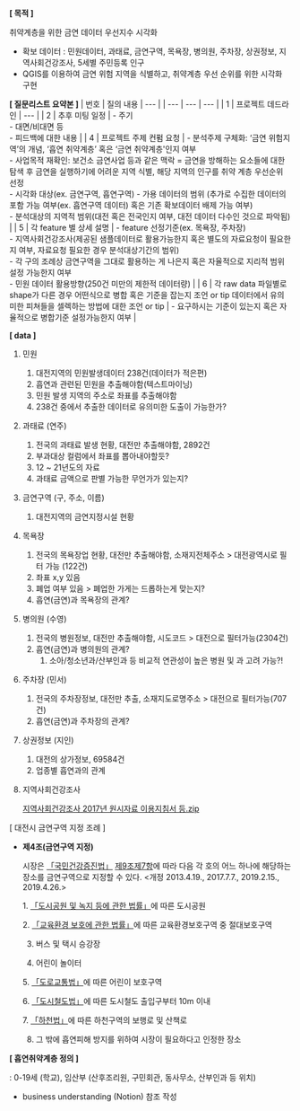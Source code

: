 **[ 목적 ]**

취약계층을 위한 금연 데이터 우선지수 시각화

- 확보 데이터 : 민원데이터, 과태료, 금연구역, 목욕장, 병의원, 주차장, 상권정보, 지역사회건강조사, 5세별 주민등록 인구
- QGIS를 이용하여 금연 위험 지역을 식별하고, 취약계층 우선 순위를 위한 시각화 구현


**[ 질문리스트 요약본 ]**
| 번호 | 질의 내용 | --- |
| --- | --- | --- |
| 1 | 프로젝트 데드라인 | --- |
| 2 | 추후 미팅 일정 | - 주기 <br>- 대면/비대면 등 <br>- 피드백에 대한 내용 |
| 4 | 프로젝트 주제 컨펌 요청 | - 분석주제 구체화: ‘금연 위험지역’의 개념, ‘흡연 취약계층’ 혹은 ‘금연 취약계층'인지 여부 <br>- 사업목적 재확인: 보건소 금연사업 등과 같은 맥락 = 금연을 방해하는 요소들에 대한 탐색 후 금연을 실행하기에 어려운 지역 식별, 해당 지역의 인구를 취약 계층 우선순위 선정 <br>- 시각화 대상(ex. 금연구역, 흡연구역) - 가용 데이터의 범위 (추가로 수집한 데이터의 포함 가능 여부(ex. 흡연구역 데이터) 혹은 기존 확보데이터 배제 가능 여부) <br>- 분석대상의 지역적 범위(대전 혹은 전국인지 여부, 대전 데이터 다수인 것으로 파악됨) |
| 5 | 각 feature 별 상세 설명 | - feature 선정기준(ex. 목욕장, 주차장) <br>- 지역사회건강조사(제공된 샘플데이터로 활용가능한지 혹은 별도의 자료요청이 필요한지 여부, 자료요청 필요한 경우 분석대상기간의 범위) <br>- 각 구의 조례상 금연구역을 그대로 활용하는 게 나은지 혹은 자율적으로 지리적 범위 설정 가능한지 여부 <br>- 민원 데이터 활용방향(250건 미만의 제한적 데이터량) |
| 6 | 각 raw data 파일별로 shape가 다른 경우 어떤식으로 병합 혹은 기준을 잡는지 조언 or tip 데이터에서 유의미한 피쳐들을 셀렉하는 방법에 대한 조언 or tip | - 요구하시는 기준이 있는지 혹은 자율적으로 병합기준 설정가능한지 여부 |


**[ data ]**

1. 민원
    1. 대전지역의 민원발생데이터 238건(데이터가 적은편)
    2. 흡연과 관련된 민원을 추출해야함(텍스트마이닝)
    3. 민원 발생 지역의 주소로 좌표를 추출해야함
    4. 238건 중에서 추출한 데이터로 유의미한 도출이 가능한가?
2. 과태료 (연주)
    1. 전국의 과태료 발생 현황, 대전만 추출해야함, 2892건
    2. 부과대상 컬럼에서 좌표를 뽑아내야할듯?
    3. 12 ~ 21년도의 자료
    4. 과태료 금액으로 판별 가능한 무언가가 있는지?
3. 금연구역 (구, 주소, 이름)
    1. 대전지역의 금연지정시설 현황
4. 목욕장
    1. 전국의 목욕장업 현황, 대전만 추출해야함, 소재지전체주소 > 대전광역시로 필터 가능 (122건)
    2. 좌표 x,y 있음
    3. 폐업 여부 있음 > 폐업한 가게는 드롭하는게 맞는지?
    4. 흡연(금연)과 목욕장의 관계?
5. 병의원 (수영)
    1. 전국의 병원정보, 대전만 추출해야함, 시도코드 > 대전으로 필터가능(2304건)
    2. 흡연(금연)과 병의원의 관계?
        1. 소아/청소년과/산부인과 등 비교적 연관성이 높은 병원 및 과  고려 가능?!
6. 주차장 (민서)
    1. 전국의 주차장정보, 대전만 추출, 소재지도로명주소 > 대전으로 필터가능(707건)
    2. 흡연(금연)과 주차장의 관계?
7. 상권정보 (지인)
    1. 대전의 상가정보, 69584건
    2. 업종별 흡연과의 관계
8. 지역사회건강조사
    
    [지역사회건강조사 2017년 원시자료 이용지침서 등.zip](https://s3-us-west-2.amazonaws.com/secure.notion-static.com/7496e2c6-2185-4fd8-ae43-3fc660213f8a/%EC%A7%80%EC%97%AD%EC%82%AC%ED%9A%8C%EA%B1%B4%EA%B0%95%EC%A1%B0%EC%82%AC_2017%EB%85%84_%EC%9B%90%EC%8B%9C%EC%9E%90%EB%A3%8C_%EC%9D%B4%EC%9A%A9%EC%A7%80%EC%B9%A8%EC%84%9C_%EB%93%B1.zip)


[ 대전시 금연구역 지정 조례 ] 

- **제4조(금연구역 지정)**
    
    시장은 [「국민건강증진법」](https://www.law.go.kr/LSW/ordinInfoP.do?ordinSeq=1658037#AJAX) [제9조제7항](https://www.law.go.kr/LSW/ordinInfoP.do?ordinSeq=1658037#AJAX)에 따라 다음 각 호의 어느 하나에 해당하는 장소를 금연구역으로 지정할 수 있다. <개정 2013.4.19., 2017.7.7., 2019.2.15., 2019.4.26.>
    
    1. [「도시공원 및 녹지 등에 관한 법률」](https://www.law.go.kr/LSW/ordinInfoP.do?ordinSeq=1658037#AJAX)에 따른 도시공원
    
    2. [「교육환경 보호에 관한 법률」](https://www.law.go.kr/LSW/ordinInfoP.do?ordinSeq=1658037#AJAX)에 따른 교육환경보호구역 중 절대보호구역
    
    3. 버스 및 택시 승강장
    
    4. 어린이 놀이터
    
    5. [「도로교통법」](https://www.law.go.kr/LSW/ordinInfoP.do?ordinSeq=1658037#AJAX)에 따른 어린이 보호구역
    
    6. [「도시철도법」](https://www.law.go.kr/LSW/ordinInfoP.do?ordinSeq=1658037#AJAX)에 따른 도시철도 출입구부터 10m 이내
    
    7. [「하천법」](https://www.law.go.kr/LSW/ordinInfoP.do?ordinSeq=1658037#AJAX)에 따른 하천구역의 보행로 및 산책로
    
    8. 그 밖에 흡연피해 방지를 위하여 시장이 필요하다고 인정한 장소
    

**[ 흡연취약계층 정의 ]**

: 0-19세 (학교), 임산부 (산후조리원, 구민회관, 동사무소, 산부인과 등 위치)

- business understanding (Notion) 참조 작성
